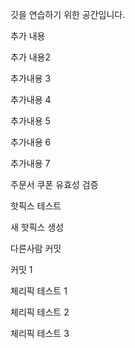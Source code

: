 깃을 연습하기 위한 공간입니다.

추가 내용

추가 내용2

추가내용 3 

추가내용 4

추가내용 5

추가내용 6

추가내용 7

주문서 쿠폰 유효성 검증

핫픽스 테스트

새 핫픽스 생성 

다른사람 커밋

커밋 1 

체리픽 테스트 1

체리픽 테스트 2

체리픽 테스트 3

